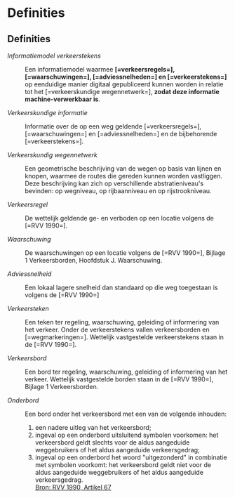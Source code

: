 # Definities

## Definities
<dfn data-lt="Informatiemodel verkeerstekens">Informatiemodel verkeerstekens</dfn>
<dd> Een informatiemodel waarmee <b>[=verkeersregels=], [=waarschuwingen=], [=adviessnelheden=] en [=verkeerstekens=]</b> op eenduidige manier digitaal gepubliceerd kunnen worden in relatie tot het [=verkeerskundige wegennetwerk=], <b>zodat deze informatie machine-verwerkbaar is</b>. </dd>

<dfn data-lt="verkeerskundige informatie">Verkeerskundige informatie</dfn>
<dd>Informatie over de op een weg geldende [=verkeersregels=], [=waarschuwingen=] en [=adviessnelheden=] en de bijbehorende [=verkeerstekens=].</dd>

<dfn data-lt="verkeerskundig wegennetwerk|verkeerskundige wegennetwerk">Verkeerskundig wegennetwerk</dfn>
<dd>Een geometrische beschrijving van de wegen op basis van lijnen en knopen, waarmee de routes die gereden kunnen worden vastliggen. Deze beschrijving kan zich op verschillende abstratieniveau's bevinden: op wegniveau, op rijbaanniveau en op rijstrookniveau.</dd>


<dfn data-lt="verkeersregel|verkeersregels">Verkeersregel</dfn>
<dd>De wettelijk geldende ge- en verboden op een locatie volgens de [=RVV 1990=].</dd>

<dfn data-lt="waarschuwingen|waarschuwing">Waarschuwing</dfn>
<dd>De waarschuwingen op een locatie volgens de [=RVV 1990=], Bijlage 1 Verkeersborden, Hoofdstuk J. Waarschuwing. </dd>

<dfn data-lt="Adviessnelheden|Adviessnelheid">Adviessnelheid</dfn>
<dd>Een lokaal lagere snelheid dan standaard op die weg toegestaan is volgens de [=RVV 1990=]</dd>

<dfn data-lt="verkeerstekens|verkeersteken">Verkeersteken</dfn>
<dd>Een teken ter regeling, waarschuwing, geleiding of informering van het verkeer. Onder de verkeerstekens vallen verkeersborden en [=wegmarkeringen=]. Wettelijk vastgestelde verkeerstekens staan in de [=RVV 1990=].</dd>

<dfn data-lt="verkeersbord|verkeersborden">Verkeersbord</dfn>
<dd>Een bord ter regeling, waarschuwing, geleiding of informering van het verkeer. Wettelijk vastgestelde borden staan in de [=RVV 1990=], Bijlage 1 Verkeersborden.</dd>

<dfn data-lt="onderbord|onderborden">Onderbord</dfn>
<dd>Een bord onder het verkeersbord met een van de volgende inhouden: <ol>
<li>een nadere uitleg van het verkeersbord;</li>
<li>ingeval op een onderbord uitsluitend symbolen voorkomen: het verkeersbord geldt slechts voor de aldus aangeduide weggebruikers of het aldus aangeduide verkeersgedrag;</li>
<li>ingeval op een onderbord het woord "uitgezonderd" in combinatie met symbolen voorkomt: het verkeersbord geldt niet voor de aldus aangeduide weggebruikers of het aldus aangeduide verkeersgedrag.</li> <a href="https://wetten.overheid.nl/jci1.3:c:BWBR0004825&hoofdstuk=III&paragraaf=2&artikel=67&z=2021-07-01&g=2021-07-01">Bron: RVV 1990, Artikel 67</a>
</dd>
